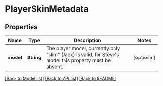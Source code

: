 # PlayerSkinMetadata

## Properties
Name | Type | Description | Notes
------------ | ------------- | ------------- | -------------
**model** | **String** | The player model, currently only \"slim\" (Alex) is valid, for Steve's model this property must be absent. | [optional] 

[[Back to Model list]](../README.md#documentation-for-models) [[Back to API list]](../README.md#documentation-for-api-endpoints) [[Back to README]](../README.md)



